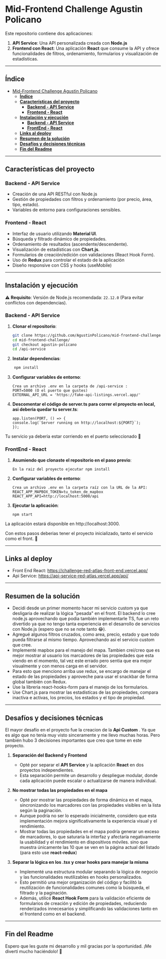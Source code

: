 # Mid-Frontend Challenge Agustin Policano

Este repositorio contiene dos aplicaciones:
1. **API Service**: Una API personalizada creada con **Node.js**
2. **Frontend con React**: Una aplicación **React** que consume la API y ofrece funcionalidades de filtros, ordenamiento, formularios y visualización de estadísticas.

---

## **Índice**
- [Mid-Frontend Challenge Agustin Policano](#mid-frontend-challenge-agustin-policano)
  - [**Índice**](#índice)
  - [**Características del proyecto**](#características-del-proyecto)
    - [**Backend - API Service**](#backend---api-service)
    - [**Frontend - React**](#frontend---react)
  - [**Instalación y ejecución**](#instalación-y-ejecución)
    - [**Backend - API Service**](#backend---api-service-1)
    - [**FrontEnd - React**](#frontend---react-1)
  - [**Links al deploy**](#links-al-deploy)
  - [**Resumen de la solución**](#resumen-de-la-solución)
  - [**Desafíos y decisiones técnicas**](#desafíos-y-decisiones-técnicas)
  - [**Fin del Readme**](#fin-del-readme)

---

## **Características del proyecto**

### **Backend - API Service**
- Creación de una API RESTful con Node.js
- Gestión de propiedades con filtros y ordenamiento (por precio, área, tipo, estado).
- Variables de entorno para configuraciones sensibles.

### **Frontend - React**
- Interfaz de usuario utilizando **Material UI**.
- Búsqueda y filtrado dinámico de propiedades.
- Ordenamiento de resultados (ascendente/descendente).
- Visualización de estadísticas con **Chart.js**.
- Formularios de creación/edición con validaciones (React Hook Form).
- Uso de **Redux** para controlar el estado de la aplicación
- Diseño responsive con CSS y hooks (useMobile)

---

## **Instalación y ejecución**
⚠️ **Requisito**: Versión de Node.js recomendada: `22.12.0` (Para evitar conflictos con dependencias).
### **Backend - API Service**
1. **Clonar el repositorio**:
   ```bash
   git clone https://github.com/AgustinPolicano/mid-frontend-challenge.git
   cd mid-frontend-challenge/
   git checkout agustin-policano
   cd /api-service 
     ```
2.   **Instalar dependencias**:
   ```bash 
       npm install
   ```
3. **Configurar variables de entorno**:
   ```env
   Crea un archivo .env en la carpeta de /api-service :
   PORT=5000 (O el puerto que gustes)
   EXTERNAL_API_URL = 'https://fake-api-listings.vercel.app/'
     ```
3.  **Descomentar el código de server.ts para correr el proyecto en local, asi deberia quedar tu server.ts**:  
    ```env
    app.listen(PORT, () => {
    console.log(`Server running on http://localhost:${PORT}`);
    }); 
     ```
     
Tu servicio ya deberia estar corriendo en el puerto seleccionado 🚀

### **FrontEnd - React**
1. **Asumiendo que clonaste el repositorio en el paso previo**:
     ```env
    En la raiz del proyecto ejecutar npm install
     ```
2. **Configurar variables de entorno**:
      ```env
    Crea un archivo .env en la carpeta raíz con la URL de la API:
    REACT_APP_MAPBOX_TOKEN=tu_token_de_mapbox
    REACT_APP_API=http://localhost:5000/api
     ```
3. **Ejecutar la aplicación**:
    ```env
    npm start
    ```
La aplicación estará disponible en http://localhost:3000.

Con estos pasos deberias tener el proyecto inicializado, tanto el servicio como el front. 🚀

---

## **Links al deploy**
- Front End React: https://challenge-red-atlas-front-end.vercel.app/
- Api Service: https://api-service-red-atlas.vercel.app/api/
---

## **Resumen de la solución**
- Decidi desde un primer momento hacer mi servicio custom ya que desligaria de realizar la lógica "pesada" en el front. El backend lo cree node.js aprovechando que podia también implementarle TS, fue un reto divertido ya que no tengo tanta experiencia en el desarrollo de servicios con Node.js (espero que no se note tanto 😂).
- Agregué algunos filtros cruzados, como area, precio, estado y que todo pueda filtrarse al mismo tiempo. Aprovechando así el servicio custom que cree.
- Implementé mapbox para el manejo del mapa. Tambien crei/creo que es mejor mostrar al usuario los marcadores
de las propiedades que esta viendo en el momento, tal vez este errado pero sentia que era mejor visualmente y con menos carga en el servidor.
- Para esto que menciono arriba use redux, se encargo de manejar el estado de las propiedades y aproveche para usar el snackbar de forma global también con Redux.
- Use la libreria react-hooks-form para el manejo de los formularios.
- Use Chart.js para mostrar las estadistícas de las propiedades, compara inactiva e activas, los precios, los estados y el tipo de propiedad.

---

## **Desafíos y decisiones técnicas**

El mayor desafío en el proyecto fue la creacion de la **Api Custom** . Ya que es algo que no tenía muy visto sinceramente y me llevo muchas horas. Pero también hubo 3 decisiones importantes que creo que tome en este proyecto.

1. **Separación del Backend y Frontend**  
   - Opté por separar el **API Service** y la aplicación **React** en dos proyectos independientes.  
   - Esta separación permite un desarrollo y despliegue modular, donde cada aplicación puede escalar o actualizarse de manera individual.

2. **No mostrar todas las propiedades en el mapa**  
    - Opté por mostrar las propiedades de forma dinámica en el mapa, sincronizando los marcadores con las     propiedades visibles en la lista según la paginación.  
   - Aunque podría no ser lo esperado inicialmente, considero que esta implementación mejora significativamente la experiencia visual y el rendimiento.  
   - Mostrar todas las propiedades en el mapa podría generar un exceso de marcadores, lo que saturaría la interfaz y afectaría negativamente la usabilidad y el rendimiento en dispositivos móviles. sino que muestra únicamente las 10 que se ven en la página actual del listado (para esto use **react-redux**) 
   
3. **Separar la lógica en los .tsx y crear hooks para manejar la misma**  
   - Implementé una estructura modular separando la lógica de negocio y las funcionalidades reutilizables en hooks personalizados.  
   - Esto permitió una mejor organización del código y facilitó la reutilización de funcionalidades comunes como la búsqueda, el filtrado y la paginación.  
   - Además, utilicé **React Hook Form** para la validación eficiente de formularios de creación y edición de propiedades, reduciendo renderizados innecesarios y simplificando las validaciones tanto en el frontend como en el backend.

---

## **Fin del Readme**

Espero que les guste mi desarrollo y mil gracias por la oportunidad. ¡Me divertí mucho haciéndolo! 🚀

